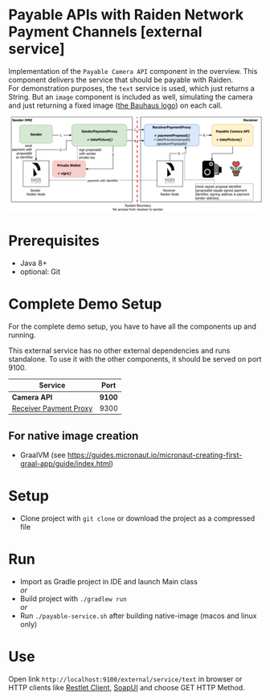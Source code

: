 # Payable APIs with Raiden Network Payment Channels [external service]

Implementation of the `Payable Camera API` component in the overview. This component delivers the service that should be payable with Raiden.  
For demonstration purposes, the `text` service is used, which just returns a String. But an `image` component is included as well, simulating the camera and just returning a fixed image ([the Bauhaus logo](https://en.wikipedia.org/wiki/Bauhaus)) on each call.

![Integration overview](docs/img/paidAPI.png)

# Prerequisites

* Java 8+
* optional: Git

# Complete Demo Setup

For the complete demo setup, you have to have all the components up and running.

This external service has no other external dependencies and runs standalone.  To use it with the other components, it should be served on port 9100.

| Service | Port |
| --- | --- |
| **Camera API** | **9100** |
| [Receiver Payment Proxy](...) | 9300 | 

## For native image creation

* GraalVM (see https://guides.micronaut.io/micronaut-creating-first-graal-app/guide/index.html)

# Setup

* Clone project with `git clone` or download the project as a compressed file

# Run

* Import as Gradle project in IDE and launch Main class   
*or*   
* Build project with `./gradlew run`  
*or*
* Run `./payable-service.sh` after building native-image (macos and linux only)

# Use

Open link `http://localhost:9100/external/service/text` in browser or HTTP clients like [Restlet Client](https://restlet.com/modules/client/), [SoapUI](https://www.soapui.org/) and choose GET HTTP Method.